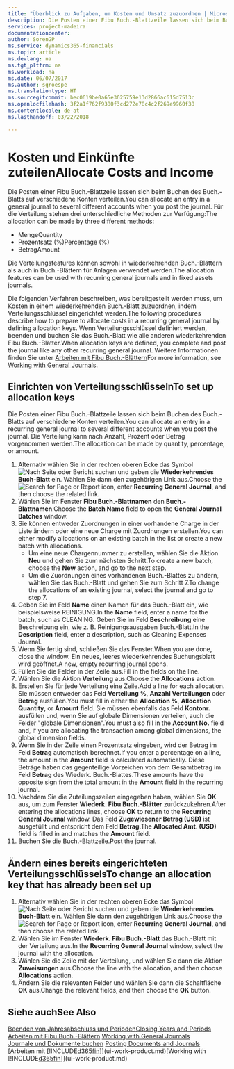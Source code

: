 ```yaml
---
title: "Überblick zu Aufgaben, um Kosten und Umsatz zuzuordnen | Microsoft Docs"
description: Die Posten einer Fibu Buch.-Blattzeile lassen sich beim Buchen des Buch.-Blatts auf verschiedene Konten verteilen.
services: project-madeira
documentationcenter: 
author: SorenGP
ms.service: dynamics365-financials
ms.topic: article
ms.devlang: na
ms.tgt_pltfrm: na
ms.workload: na
ms.date: 06/07/2017
ms.author: sgroespe
ms.translationtype: HT
ms.sourcegitcommit: bec0619be0a65e3625759e13d2866ac615d7513c
ms.openlocfilehash: 3f2a1f762f9380f3cd272e78c4c2f269e9960f38
ms.contentlocale: de-at
ms.lasthandoff: 03/22/2018

---
```

# <a name="allocate-costs-and-income"></a><span data-ttu-id="b660d-103">Kosten und Einkünfte zuteilen</span><span class="sxs-lookup"><span data-stu-id="b660d-103">Allocate Costs and Income</span></span>
<span data-ttu-id="b660d-104">Die Posten einer Fibu Buch.-Blattzeile lassen sich beim Buchen des Buch.-Blatts auf verschiedene Konten verteilen.</span><span class="sxs-lookup"><span data-stu-id="b660d-104">You can allocate an entry in a general journal to several different accounts when you post the journal.</span></span> <span data-ttu-id="b660d-105">Für die Verteilung stehen drei unterschiedliche Methoden zur Verfügung:</span><span class="sxs-lookup"><span data-stu-id="b660d-105">The allocation can be made by three different methods:</span></span>

* <span data-ttu-id="b660d-106">Menge</span><span class="sxs-lookup"><span data-stu-id="b660d-106">Quantity</span></span>
* <span data-ttu-id="b660d-107">Prozentsatz (%)</span><span class="sxs-lookup"><span data-stu-id="b660d-107">Percentage (%)</span></span>
* <span data-ttu-id="b660d-108">Betrag</span><span class="sxs-lookup"><span data-stu-id="b660d-108">Amount</span></span>

<span data-ttu-id="b660d-109">Die Verteilungsfeatures können sowohl in wiederkehrenden Buch.-Blättern als auch in Buch.-Blättern für Anlagen verwendet werden.</span><span class="sxs-lookup"><span data-stu-id="b660d-109">The allocation features can be used with recurring general journals and in fixed assets journals.</span></span>
<!--You can also distribute the cost or revenue of a line to an intercompany partner when you post a sales or purchase document. When you post the document, a line will be posted in your general journal, and a corresponding line will be created in the intercompany outbox.-->

<span data-ttu-id="b660d-110">Die folgenden Verfahren beschreiben, was bereitgestellt werden muss, um Kosten in einem wiederkehrenden Buch.-Blatt zuzuordnen, indem Verteilungsschlüssel eingerichtet werden.</span><span class="sxs-lookup"><span data-stu-id="b660d-110">The following procedures describe how to prepare to allocate costs in a recurring general journal by defining allocation keys.</span></span> <span data-ttu-id="b660d-111">Wenn Verteilungsschlüssel definiert werden, beenden und buchen Sie das Buch.-Blatt wie alle anderen wiederkehrenden Fibu Buch.-Blätter.</span><span class="sxs-lookup"><span data-stu-id="b660d-111">When allocation keys are defined, you complete and post the journal like any other recurring general journal.</span></span> <span data-ttu-id="b660d-112">Weitere Informationen finden Sie unter [Arbeiten mit Fibu Buch.-Blättern](ui-work-general-journals.md)</span><span class="sxs-lookup"><span data-stu-id="b660d-112">For more information, see [Working with General Journals](ui-work-general-journals.md).</span></span>

## <a name="to-set-up-allocation-keys"></a><span data-ttu-id="b660d-113">Einrichten von Verteilungsschlüsseln</span><span class="sxs-lookup"><span data-stu-id="b660d-113">To set up allocation keys</span></span>
<span data-ttu-id="b660d-114">Die Posten einer Fibu Buch.-Blattzeile lassen sich beim Buchen des Buch.-Blatts auf verschiedene Konten verteilen.</span><span class="sxs-lookup"><span data-stu-id="b660d-114">You can allocate an entry in a recurring general journal to several different accounts when you post the journal.</span></span> <span data-ttu-id="b660d-115">Die Verteilung kann nach Anzahl, Prozent oder Betrag vorgenommen werden.</span><span class="sxs-lookup"><span data-stu-id="b660d-115">The allocation can be made by quantity, percentage, or amount.</span></span>
1. <span data-ttu-id="b660d-116">Alternativ wählen Sie in der rechten oberen Ecke das Symbol ![Nach Seite oder Bericht suchen](media/ui-search/search_small.png "Nach Seite oder Bericht suchen") und geben die **Wiederkehrendes Buch-Blatt** ein. Wählen Sie dann den zugehörigen Link aus.</span><span class="sxs-lookup"><span data-stu-id="b660d-116">Choose the ![Search for Page or Report](media/ui-search/search_small.png "Search for Page or Report icon") icon, enter **Recurring General Journal**, and then choose the related link.</span></span>
2. <span data-ttu-id="b660d-117">Wählen Sie im Fenster **Fibu Buch.-Blattnamen** den **Buch.-Blattnamen**.</span><span class="sxs-lookup"><span data-stu-id="b660d-117">Choose the **Batch Name** field to open the **General Journal Batches** window.</span></span>
3. <span data-ttu-id="b660d-118">Sie können entweder Zuordnungen in einer vorhandene Charge in der Liste ändern oder eine neue Charge mit Zuordnungen erstellen.</span><span class="sxs-lookup"><span data-stu-id="b660d-118">You can either modify allocations on an existing batch in the list or create a new batch with allocations.</span></span>
   * <span data-ttu-id="b660d-119">Um eine neue Chargennummer zu erstellen, wählen Sie die Aktion **Neu** und gehen Sie zum nächsten Schritt.</span><span class="sxs-lookup"><span data-stu-id="b660d-119">To create a new batch, choose the **New** action, and go to the next step.</span></span>
   * <span data-ttu-id="b660d-120">Um die Zuordnungen eines vorhandenen Buch.-Blattes zu ändern, wählen Sie das Buch.-Blatt und gehen Sie zum Schritt 7.</span><span class="sxs-lookup"><span data-stu-id="b660d-120">To change the allocations of an existing journal, select the journal and go to step 7.</span></span>    
4. <span data-ttu-id="b660d-121">Geben Sie im Feld **Name** einen Namen für das Buch.-Blatt ein, wie beispielsweise REINIGUNG.</span><span class="sxs-lookup"><span data-stu-id="b660d-121">In the **Name** field, enter a name for the batch, such as CLEANING.</span></span> <span data-ttu-id="b660d-122">Geben Sie im Feld **Beschreibung** eine Beschreibung ein, wie z. B. Reinigungsausgaben Buch.-Blatt.</span><span class="sxs-lookup"><span data-stu-id="b660d-122">In the **Description** field, enter a description, such as Cleaning Expenses Journal.</span></span>
5. <span data-ttu-id="b660d-123">Wenn Sie fertig sind, schließen Sie das Fenster.</span><span class="sxs-lookup"><span data-stu-id="b660d-123">When you are done, close the window.</span></span> <span data-ttu-id="b660d-124">Ein neues, leeres wiederkehrendes Buchungsblatt wird geöffnet.</span><span class="sxs-lookup"><span data-stu-id="b660d-124">A new, empty recurring journal opens.</span></span>
6. <span data-ttu-id="b660d-125">Füllen Sie die Felder in der Zeile aus.</span><span class="sxs-lookup"><span data-stu-id="b660d-125">Fill in the fields on the line.</span></span>
7. <span data-ttu-id="b660d-126">Wählen Sie die Aktion **Verteilung** aus.</span><span class="sxs-lookup"><span data-stu-id="b660d-126">Choose the **Allocations** action.</span></span>
8. <span data-ttu-id="b660d-127">Erstellen Sie für jede Verteilung eine Zeile.</span><span class="sxs-lookup"><span data-stu-id="b660d-127">Add a line for each allocation.</span></span> <span data-ttu-id="b660d-128">Sie müssen entweder das Feld **Verteilung %**, **Anzahl Verteilungen** oder **Betrag** ausfüllen.</span><span class="sxs-lookup"><span data-stu-id="b660d-128">You must fill in either the **Allocation %**, **Allocation Quantity**, or **Amount** field.</span></span> <span data-ttu-id="b660d-129">Sie müssen ebenfalls das Feld **Kontonr.** ausfüllen und, wenn Sie auf globale Dimensionen verteilen, auch die Felder "globale Dimensionen".</span><span class="sxs-lookup"><span data-stu-id="b660d-129">You must also fill in the **Account No.** field and, if you are allocating the transaction among global dimensions, the global dimension fields.</span></span>
9. <span data-ttu-id="b660d-130">Wenn Sie in der Zeile einen Prozentsatz eingeben, wird der Betrag im Feld **Betrag** automatisch berechnet.</span><span class="sxs-lookup"><span data-stu-id="b660d-130">If you enter a percentage on a line, the amount in the **Amount** field is calculated automatically.</span></span> <span data-ttu-id="b660d-131">Diese Beträge haben das gegenteilige Vorzeichen von dem Gesamtbetrag im Feld **Betrag** des Wiederk. Buch.-Blattes.</span><span class="sxs-lookup"><span data-stu-id="b660d-131">These amounts have the opposite sign from the total amount in the **Amount** field in the recurring journal.</span></span>
10. <span data-ttu-id="b660d-132">Nachdem Sie die Zuteilungszeilen eingegeben haben, wählen Sie **OK** aus, um zum Fenster **Wiederk. Fibu Buch.-Blätter** zurückzukehren.</span><span class="sxs-lookup"><span data-stu-id="b660d-132">After entering the allocations lines, choose **OK** to return to the **Recurring General Journal** window.</span></span> <span data-ttu-id="b660d-133">Das Feld **Zugewiesener Betrag (USD)** ist ausgefüllt und entspricht dem Feld **Betrag**.</span><span class="sxs-lookup"><span data-stu-id="b660d-133">The **Allocated Amt. (USD)** field is filled in and matches the **Amount** field.</span></span>
11. <span data-ttu-id="b660d-134">Buchen Sie die Buch.-Blattzeile.</span><span class="sxs-lookup"><span data-stu-id="b660d-134">Post the journal.</span></span>

## <a name="to-change-an-allocation-key-that-has-already-been-set-up"></a><span data-ttu-id="b660d-135">Ändern eines bereits eingerichteten Verteilungsschlüssels</span><span class="sxs-lookup"><span data-stu-id="b660d-135">To change an allocation key that has already been set up</span></span>
1. <span data-ttu-id="b660d-136">Alternativ wählen Sie in der rechten oberen Ecke das Symbol ![Nach Seite oder Bericht suchen](media/ui-search/search_small.png "Nach Seite oder Bericht suchen") und geben die **Wiederkehrendes Buch-Blatt** ein. Wählen Sie dann den zugehörigen Link aus.</span><span class="sxs-lookup"><span data-stu-id="b660d-136">Choose the ![Search for Page or Report](media/ui-search/search_small.png "Search for Page or Report icon") icon, enter **Recurring General Journal**, and then choose the related link.</span></span>
2. <span data-ttu-id="b660d-137">Wählen Sie im Fenster **Wiederk. Fibu Buch.-Blatt** das Buch.-Blatt mit der Verteilung aus.</span><span class="sxs-lookup"><span data-stu-id="b660d-137">In the **Recurring General Journal** window, select the journal with the allocation.</span></span>
3. <span data-ttu-id="b660d-138">Wählen Sie die Zeile mit der Verteilung, und wählen Sie dann die Aktion **Zuweisungen** aus.</span><span class="sxs-lookup"><span data-stu-id="b660d-138">Choose the line with the allocation, and then choose **Allocations** action.</span></span>
4. <span data-ttu-id="b660d-139">Ändern Sie die relevanten Felder und wählen Sie dann die Schaltfläche **OK** aus.</span><span class="sxs-lookup"><span data-stu-id="b660d-139">Change the relevant fields, and then choose the **OK** button.</span></span>

## <a name="see-also"></a><span data-ttu-id="b660d-140">Siehe auch</span><span class="sxs-lookup"><span data-stu-id="b660d-140">See Also</span></span>
[<span data-ttu-id="b660d-141">Beenden von Jahresabschluss und Perioden</span><span class="sxs-lookup"><span data-stu-id="b660d-141">Closing Years and Periods</span></span>](year-close-years-periods.md)  
<span data-ttu-id="b660d-142">[Arbeiten mit Fibu Buch.-Blättern](ui-work-general-journals.md)  </span><span class="sxs-lookup"><span data-stu-id="b660d-142">[Working with General Journals](ui-work-general-journals.md)  </span></span>  
<span data-ttu-id="b660d-143">[Journale und Dokumente buchen](ui-post-documents-journals.md)  </span><span class="sxs-lookup"><span data-stu-id="b660d-143">[Posting Documents and Journals](ui-post-documents-journals.md)  </span></span>  
<span data-ttu-id="b660d-144">[Arbeiten mit [!INCLUDE[d365fin](includes/d365fin_md.md)]](ui-work-product.md)</span><span class="sxs-lookup"><span data-stu-id="b660d-144">[Working with [!INCLUDE[d365fin](includes/d365fin_md.md)]](ui-work-product.md)</span></span>


